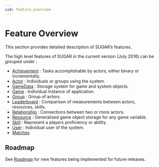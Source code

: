```yaml
---
uid: feature_overview
---
```


# Feature Overview

This section provides detailed description of SUGAR’s features. 

The high level features of SUGAR in the current version (July 2016) can be grouped under :  
	
- [Achievement](achievement.md) : Tasks accomplishable by actors, either binary or incrementally.
- [Actor](actor.md) : Individuals or groups using the system. 
- [GameData](gameData.md) : Storage system for game and system objects. 
- [Game](game.md) : Individual instance of application.
- [Group](group.md) : Group of actors. 
- [Leaderboard](leaderboard.md) : Comparison of measurements between actors, resources, skills. 
- [Relationship](relationship.md) : Connections between two or more actors. 
- [Resource](resource.md) : Generalised game object storage for any game variable. 
- [Skill](skill.md) : Represent a players proficiency or ability.
- [User](user.md) : Individual user of the system. 
- [Matches](match.md)
	
## Roadmap

See [Roadmap](xref:roadmap) for new features being implemented for future releases. 
